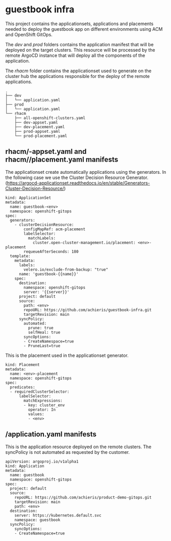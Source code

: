 #  guestbook infra

This project contains the applicationsets, applications and placements needed to deploy the guestbook app on different environments using ACM and OpenShift GitOps.

The  *dev* and *prod* folders contains the application manifest that will be deployed on the target clusters. This resource will be processed by the remote ArgoCD instance that will deploy all the components of the application. 

The *rhacm* folder contains the applicationset used to generate on the cluster hub the applications responsible for the deploy of the remote applications.


```
.
├── dev
│   └── application.yaml
├── prod
│   └── application.yaml
└── rhacm
    ├── all-openshift-clusters.yaml
    ├── dev-appset.yaml
    ├── dev-placement.yaml
    ├── prod-appset.yaml
    └── prod-placement.yaml
```
## rhacm/<env>-appset.yaml and rhacm/<env>/placement.yaml manifests

The applicationset create automatically applications using the generators. 
In the following case we use the Cluster Decision Resource Generator. 
(https://argocd-applicationset.readthedocs.io/en/stable/Generators-Cluster-Decision-Resource/)

```
kind: ApplicationSet
metadata:
  name: guestbook-<env>
  namespace: openshift-gitops
spec:
  generators:
    - clusterDecisionResource:
        configMapRef: acm-placement
        labelSelector:
          matchLabels:
            cluster.open-cluster-management.io/placement: <env>-placement
        requeueAfterSeconds: 180
  template:
    metadata:
      labels:
        velero.io/exclude-from-backup: "true"
      name: 'guestbook-{{name}}'
    spec:
      destination:
        namespace: openshift-gitops
        server: '{{server}}'
      project: default
      source:
        path: <env>
        repoURL: https://github.com/achieris/guestbook-infra.git
        targetRevision: main
      syncPolicy:
        automated:
          prune: true
          selfHeal: true
        syncOptions:
        - CreateNamespace=true
        - PruneLast=true

```
This is the placement used in the applicationset generator.

```
kind: Placement
metadata:
  name: <env>-placement
  namespace: openshift-gitops
spec:
  predicates:
  - requiredClusterSelector:
      labelSelector:
        matchExpressions:
        - key: cluster_env
          operator: In
          values:
          - <env> 

```
## <env>/application.yaml manifests
This is the application resource deployed on the <env> remote clusters.
The syncPolicy is not automated as requested by the customer.

```
apiVersion: argoproj.io/v1alpha1
kind: Application
metadata:
  name: guestbook
  namespace: openshift-gitops
spec:
  project: default
  source:
    repoURL: https://github.com/achieris/product-demo-gitops.git
    targetRevision: main
    path: <env>
  destination:
    server: https://kubernetes.default.svc
    namespace: guestbook 
  syncPolicy:
    syncOptions:     
    - CreateNamespace=true 
```
